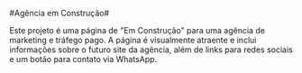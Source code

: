 #Agência em Construção#


Este projeto é uma página de "Em Construção" para uma agência de marketing e tráfego pago. A página é visualmente atraente e inclui informações sobre o futuro site da agência, além de links para redes sociais e um botão para contato via WhatsApp.

